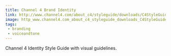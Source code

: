 ```yaml
---
title: Channel 4 Brand Identity
link: http://www.channel4.com/about_c4/styleguide/downloads/C4StyleGuide1.1.pdf
image: http_www.channel4.com_about_c4_styleguide_downloads_C4StyleGuide1.1.pdf.jpg
tags:
 - branding
 - voiceandtone
---
```


Channel 4 Identity Style Guide with visual guidelines.
